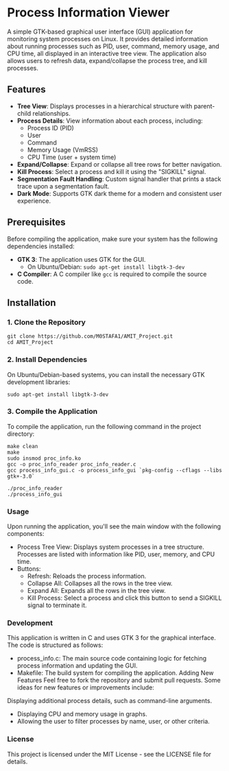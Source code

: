 # Process Information Viewer

A simple GTK-based graphical user interface (GUI) application for monitoring system processes on Linux. It provides detailed information about running processes such as PID, user, command, memory usage, and CPU time, all displayed in an interactive tree view. The application also allows users to refresh data, expand/collapse the process tree, and kill processes.

## Features

- **Tree View**: Displays processes in a hierarchical structure with parent-child relationships.
- **Process Details**: View information about each process, including:
  - Process ID (PID)
  - User
  - Command
  - Memory Usage (VmRSS)
  - CPU Time (user + system time)
- **Expand/Collapse**: Expand or collapse all tree rows for better navigation.
- **Kill Process**: Select a process and kill it using the "SIGKILL" signal.
- **Segmentation Fault Handling**: Custom signal handler that prints a stack trace upon a segmentation fault.
- **Dark Mode**: Supports GTK dark theme for a modern and consistent user experience.

## Prerequisites

Before compiling the application, make sure your system has the following dependencies installed:

- **GTK 3**: The application uses GTK for the GUI.
  - On Ubuntu/Debian: `sudo apt-get install libgtk-3-dev`
- **C Compiler**: A C compiler like `gcc` is required to compile the source code.

## Installation

### 1. Clone the Repository

```
git clone https://github.com/M0STAFA1/AMIT_Project.git
cd AMIT_Project
```

### 2. Install Dependencies
On Ubuntu/Debian-based systems, you can install the necessary GTK development libraries:

```
sudo apt-get install libgtk-3-dev
```
### 3. Compile the Application
To compile the application, run the following command in the project directory:

```
make clean
make
sudo insmod proc_info.ko
gcc -o proc_info_reader proc_info_reader.c
gcc process_info_gui.c -o process_info_gui `pkg-config --cflags --libs gtk+-3.0`

```

```
./proc_info_reader
./process_info_gui
```

### Usage
Upon running the application, you'll see the main window with the following components:

* Process Tree View: Displays system processes in a tree structure. Processes are listed with information like PID, user, memory, and CPU time.
* Buttons:
  * Refresh: Reloads the process information.
  * Collapse All: Collapses all the rows in the tree view.
  * Expand All: Expands all the rows in the tree view.
  * Kill Process: Select a process and click this button to send a SIGKILL signal to terminate it.

### Development
This application is written in C and uses GTK 3 for the graphical interface. The code is structured as follows:

* process_info.c: The main source code containing logic for fetching process information and updating the GUI.
* Makefile: The build system for compiling the application.
Adding New Features
Feel free to fork the repository and submit pull requests. Some ideas for new features or improvements include:

Displaying additional process details, such as command-line arguments.
* Displaying CPU and memory usage in graphs.
* Allowing the user to filter processes by name, user, or other criteria.

### License
This project is licensed under the MIT License - see the LICENSE file for details.

